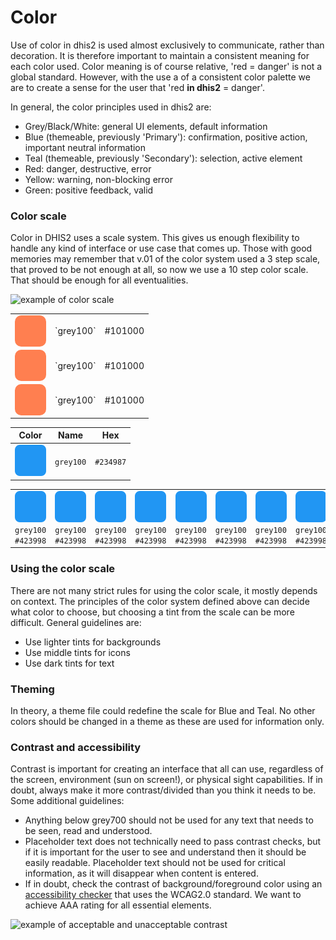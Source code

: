 # Color
Use of color in dhis2 is used almost exclusively to communicate, rather than decoration. It is therefore important to maintain a consistent meaning for each color used. Color meaning is of course relative, 'red = danger' is not a global standard. However, with the use a of a consistent color palette we are to create a sense for the user that 'red **in dhis2** = danger'.

In general, the color principles used in dhis2 are:

- Grey/Black/White: general UI elements, default information
- Blue (themeable, previously 'Primary'): confirmation, positive action, important neutral information
- Teal (themeable, previously 'Secondary'): selection, active element
- Red: danger, destructive, error
- Yellow: warning, non-blocking error
- Green: positive feedback, valid

### Color scale

Color in DHIS2 uses a scale system. This gives us enough flexibility to handle any kind of interface or use case that comes up. Those with good memories may remember that v.01 of the color system used a 3 step scale, that proved to be not enough at all, so now we use a 10 step color scale. That should be enough for all eventualities.

![example of color scale](../images/color-scale.jpg)

<table width="100%">
  <tr>
    <td><div style="width:50px; height:50px; border-radius:10px; background-color:coral;"></div></td>
    <td>`grey100`</td>
    <td>#101000</td>
  </tr>
  <tr>
    <td><div style="width:50px; height:50px; border-radius:10px; background-color:coral;"></div></td>
    <td>`grey100`</td>
    <td>#101000</td>
  </tr>
  <tr>
    <td><div style="width:50px; height:50px; border-radius:10px; background-color:coral;"></div></td>
    <td>`grey100`</td>
    <td>#101000</td>
  </tr>
</table>

| Color | Name | Hex |
| -- | -- | -- |
| ![grey100](../images/test-color.png) | `grey100` | `#234987` |

|  |  |  |  |  |  |  |  |  |  |
| -- | -- | -- | -- | -- | -- | -- | -- | -- | -- |
| ![grey100](../images/test-color.png) <br>`grey100`<br>`#423998` | ![grey100](../images/test-color.png) <br>`grey100`<br>`#423998` | ![grey100](../images/test-color.png) <br>`grey100`<br>`#423998` | ![grey100](../images/test-color.png) <br>`grey100`<br>`#423998` | ![grey100](../images/test-color.png) <br>`grey100`<br>`#423998` | ![grey100](../images/test-color.png) <br>`grey100`<br>`#423998` | ![grey100](../images/test-color.png) <br>`grey100`<br>`#423998` | ![grey100](../images/test-color.png) <br>`grey100`<br>`#423998` | ![grey100](../images/test-color.png) <br>`grey100`<br>`#423998` | ![grey100](../images/test-color.png) <br>`grey100`<br>`#423998` |

### Using the color scale

There are not many strict rules for using the color scale, it mostly depends on context. The principles of the color system defined above can decide what color to choose, but choosing a tint from the scale can be more difficult. General guidelines are:

- Use lighter tints for backgrounds
- Use middle tints for icons
- Use dark tints for text

### Theming

In theory, a theme file could redefine the scale for Blue and Teal. No other colors should be changed in a theme as these are used for information only.

### Contrast and accessibility

Contrast is important for creating an interface that all can use, regardless of the screen, environment (sun on screen!), or physical sight capabilities. If in doubt, always make it more contrast/divided than you think it needs to be. Some additional guidelines:

- Anything below grey700 should not be used for any text that needs to be seen, read and understood.
- Placeholder text does not technically need to pass contrast checks, but if it is important for the user to see and understand then it should be easily readable. Placeholder text should not be used for critical information, as it will disappear when content is entered.
- If in doubt, check the contrast of background/foreground color using an [accessibility checker](http://accessible-colors.com/) that uses the WCAG2.0 standard. We want to achieve AAA rating for all essential elements.

![example of acceptable and unacceptable contrast](../images/color-contrast.jpg)
